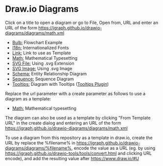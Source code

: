 # Draw.io Diagrams

Click on a title to open a diagram or go to File, Open from, URL and enter an URL of the form https://jgraph.github.io/drawio-diagrams/diagrams/math.xml

* <a href="https://www.draw.io/#Uhttps%3A%2F%2Fjgraph.github.io%2Fdrawio-diagrams%2Fdiagrams%2Fbulb.xml" target="_blank">Bulb:</a> Flowchart Example
* <a href="https://www.draw.io/#Uhttps%3A%2F%2Fjgraph.github.io%2Fdrawio-diagrams%2Fdiagrams%2Fi18n.xml" target="_blank">I18n:</a> Internationalized Fonts
* <a href="https://www.draw.io/#Uhttps%3A%2F%2Fjgraph.github.io%2Fdrawio-diagrams%2Fdiagrams%2Flink.xml" target="_blank">Link:</a> Link to use as Template
* <a href="https://www.draw.io/#Uhttps%3A%2F%2Fjgraph.github.io%2Fdrawio-diagrams%2Fdiagrams%2Fmath.xml" target="_blank">Math:</a> Mathematical Typesetting
* <a href="https://www.draw.io/#Uhttps%3A%2F%2Fjgraph.github.io%2Fdrawio-diagrams%2Fdiagrams%2Fsvgfile.svg" target="_blank">SVG File:</a> Using .svg Extension
* <a href="https://www.draw.io/#Uhttps%3A%2F%2Fjgraph.github.io%2Fdrawio-diagrams%2Fdiagrams%2Fsvgimage.xml" target="_blank">SVG Image:</a> Using .svg Image
* <a href="https://www.draw.io/#Uhttps%3A%2F%2Fjgraph.github.io%2Fdrawio-diagrams%2Fdiagrams%2Fschema.xml" target="_blank">Schema:</a> Entity Relationship Diagram
* <a href="https://www.draw.io/#Uhttps%3A%2F%2Fjgraph.github.io%2Fdrawio-diagrams%2Fdiagrams%2Fsequence.xml" target="_blank">Sequence:</a> Sequence Diagram
* <a href="https://www.draw.io/#Uhttps%3A%2F%2Fjgraph.github.io%2Fdrawio-diagrams%2Fdiagrams%2Ftooltips.xml" target="_blank">Tooltips:</a> Diagram with Tooltips (<a href="https://www.draw.io/?p=tips&lightbox=1&edit=_blank#Uhttps%3A%2F%2Fjgraph.github.io%2Fdrawio-diagrams%2Fdiagrams%2Ftooltips.xml" target="_blank">Tooltips Plugin</a>)

Replace the url parameter with a create parameter as follows to use a diagram as a template:

* <a href="https://www.draw.io/?create=https%3A%2F%2Fjgraph.github.io%2Fdrawio-diagrams%2Fdiagrams%2Fmath.xml" target="_blank">Math:</a> Mathematical typesetting

The diagram can also be used as a template by clicking "From Template URL" in the create dialog and entering an URL of the form https://jgraph.github.io/drawio-diagrams/diagrams/math.xml

To use a diagram from this repository as a template in draw.io, create the URL by replace the %filename% in https://jgraph.github.io/drawio-diagrams/diagrams/%filename%, encode the value as a URL (eg. by using https://jgraph.github.io/drawio-tools/tools/convert.html and clicking URL encode), and add the resulting value after https://www.draw.io/#U
